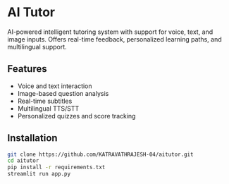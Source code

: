 # AI Tutor

AI-powered intelligent tutoring system with support for voice, text, and image inputs. Offers real-time feedback, personalized learning paths, and multilingual support.

## Features

* Voice and text interaction
* Image-based question analysis
* Real-time subtitles
* Multilingual TTS/STT
* Personalized quizzes and score tracking

## Installation

```bash
git clone https://github.com/KATRAVATHRAJESH-04/aitutor.git
cd aitutor
pip install -r requirements.txt
streamlit run app.py
```
